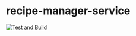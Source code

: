 # recipe-manager-service
[![Test and Build](https://github.com/ck29/recipe-manager-service/actions/workflows/build.yml/badge.svg?branch=development)](https://github.com/ck29/recipe-manager-service/actions/workflows/build.yml)